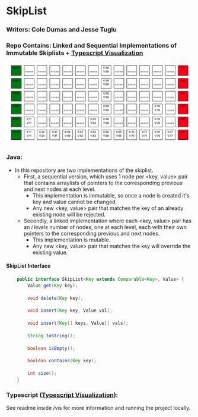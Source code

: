 # SkipList
### Writers: Cole Dumas and Jesse Tuglu
### Repo Contains: Linked and Sequential Implementations of Immutable Skiplists + <a href="https://jessetuglu.github.io/skiplist">Typescript Visualization</a>
![alt text](https://github.com/jessetuglu/skiplist/blob/main/sl.png?raw=true)
### Java:

- In this repository are two implementations of the skiplist.
    - First, a sequential version, which uses 1 node per <key, value> pair that contains arraylists of pointers to the corresponding previous and next nodes at each level.
        - This implementation is immutable, so once a node is created it's key and value cannot be changed.
        - Any new <key, value> pair that matches the key of an already existing node will be rejected.
    - Secondly, a linked implementation where each <key, value> pair has an _i levels_ number of nodes, one at each level, each with their own pointers to the corresponding previous and next nodes.
        - This implementation is mutable.
        - Any new <key, value> pair that matches the key will override the existing value.
#### SkipList Interface
```java
    public interface SkipList<Key extends Comparable<Key>, Value> {
        Value get(Key key);

        void delete(Key key);

        void insert(Key key, Value val);

        void insert(Key[] keys, Value[] vals);

        String toString();

        boolean isEmpty();

        boolean contains(Key key);

        int size();
    }
```
### Typescript (<a href="https://jessetuglu.github.io/skiplist">Typescript Visualization</a>):
See readme inside /vis for more information and running the project locally.

